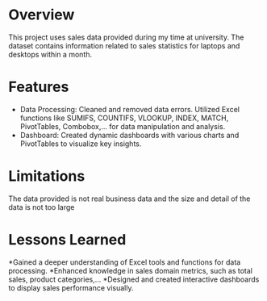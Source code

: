 # Overview
This project uses sales data provided during my time at university. The dataset contains information related to sales statistics for laptops and desktops within a month.

# Features
 * Data Processing: Cleaned and removed data errors. Utilized Excel functions like SUMIFS, COUNTIFS, VLOOKUP, INDEX, MATCH, PivotTables, Combobox,... for data manipulation and analysis.
* Dashboard: Created dynamic dashboards with various charts and PivotTables to visualize key insights.

# Limitations
The data provided is not real business data and the size and detail of the data is not too large
# Lessons Learned
*Gained a deeper understanding of Excel tools and functions for data processing.
*Enhanced knowledge in sales domain metrics, such as total sales, product categories,...
*Designed and created interactive dashboards to display sales performance visually.
